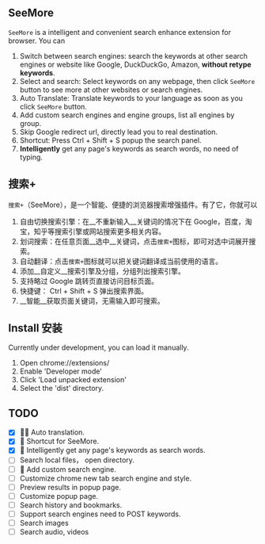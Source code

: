 ## SeeMore
`SeeMore` is a intelligent and convenient search enhance extension for browser. You can

1. Switch between search engines: search the keywords at other search engines or website like Google, DuckDuckGo, Amazon, __without retype keywords__.
2. Select and search: Select keywords on any webpage, then click `SeeMore` button to see more at other websites or search engines.
3. Auto Translate: Translate keywords to your language as soon as you click `SeeMore` button. 
3. Add custom search engines and engine groups, list all engines by group.
4. Skip Google redirect url, directly lead you to real destination.
5. Shortcut: Press Ctrl + Shift + S popup the search panel.
6. __Intelligently__ get any page's keywords as search words, no need of typing.


## 搜索+
`搜索+`（SeeMore），是一个智能、便捷的浏览器搜索增强插件。有了它，你就可以

1. 自由切换搜索引擎：在__不重新输入__关键词的情况下在 Google，百度，淘宝，知乎等搜索引擎或网站搜索更多相关内容。
2. 划词搜索：在任意页面__选中__关键词，点击`搜索+`图标，即可对选中词展开搜索。
3. 自动翻译：点击`搜索+`图标就可以把关键词翻译成当前使用的语言。
3. 添加__自定义__搜索引擎及分组，分组列出搜索引擎。
4. 支持略过 Google 跳转页直接访问目标页面。
5. 快捷键： Ctrl + Shift + S 弹出搜索界面。
5. __智能__获取页面关键词，无需输入即可搜索。

## Install 安装
Currently under development, you can load it manually.

1. Open chrome://extensions/
2. Enable 'Developer mode'
3. Click 'Load unpacked extension'
4. Select the 'dist' directory.

## TODO

- [x] :man_with_turban: Auto translation.
- [x] :metal: Shortcut for SeeMore.
- [x] :rocket: Intelligently get any page's keywords as search words.
- [ ] Search local files， open directory.
- [ ] :ghost: Add custom search engine.
- [ ] Customize chrome new tab search engine and style.
- [ ] Preview results in popup page.
- [ ] Customize popup page.
- [ ] Search history and bookmarks.
- [ ] Support search engines need to POST keywords.
- [ ] Search images
- [ ] Search audio, videos
